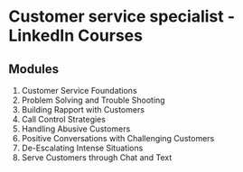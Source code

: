 # Customer service specialist - LinkedIn Courses

## Modules

1. Customer Service Foundations
1. Problem Solving and Trouble Shooting
1.  Building Rapport with Customers
1. Call Control Strategies
1. Handling Abusive Customers
1. Positive Conversations with Challenging Customers
1. De-Escalating Intense Situations
1. Serve Customers through Chat and Text

